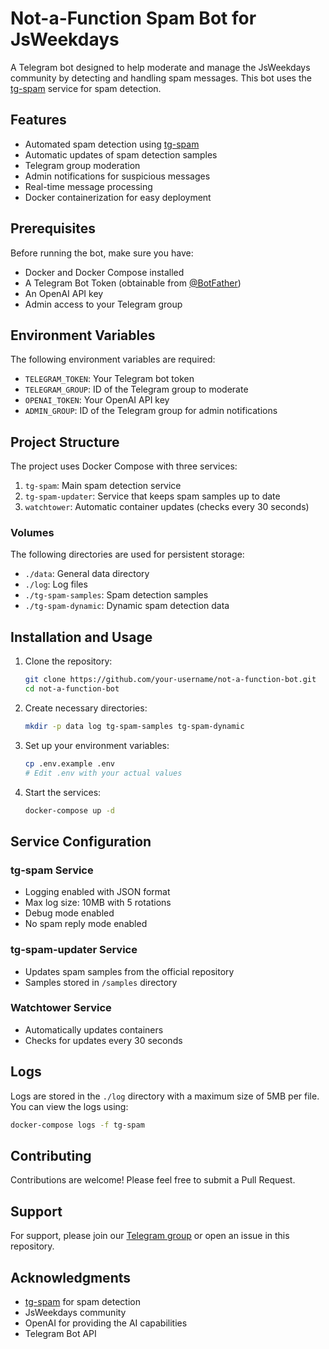 # Not-a-Function Spam Bot for JsWeekdays

A Telegram bot designed to help moderate and manage the JsWeekdays community by detecting and handling spam messages. This bot uses the [tg-spam](https://github.com/umputun/tg-spam) service for spam detection.

## Features

- Automated spam detection using [tg-spam](https://github.com/umputun/tg-spam)
- Automatic updates of spam detection samples
- Telegram group moderation
- Admin notifications for suspicious messages
- Real-time message processing
- Docker containerization for easy deployment

## Prerequisites

Before running the bot, make sure you have:

- Docker and Docker Compose installed
- A Telegram Bot Token (obtainable from [@BotFather](https://t.me/botfather))
- An OpenAI API key
- Admin access to your Telegram group

## Environment Variables

The following environment variables are required:

- `TELEGRAM_TOKEN`: Your Telegram bot token
- `TELEGRAM_GROUP`: ID of the Telegram group to moderate
- `OPENAI_TOKEN`: Your OpenAI API key
- `ADMIN_GROUP`: ID of the Telegram group for admin notifications

## Project Structure

The project uses Docker Compose with three services:

1. `tg-spam`: Main spam detection service
2. `tg-spam-updater`: Service that keeps spam samples up to date
3. `watchtower`: Automatic container updates (checks every 30 seconds)

### Volumes

The following directories are used for persistent storage:

- `./data`: General data directory
- `./log`: Log files
- `./tg-spam-samples`: Spam detection samples
- `./tg-spam-dynamic`: Dynamic spam detection data

## Installation and Usage

1. Clone the repository:
   ```bash
   git clone https://github.com/your-username/not-a-function-bot.git
   cd not-a-function-bot
   ```

2. Create necessary directories:
   ```bash
   mkdir -p data log tg-spam-samples tg-spam-dynamic
   ```

3. Set up your environment variables:
   ```bash
   cp .env.example .env
   # Edit .env with your actual values
   ```

4. Start the services:
   ```bash
   docker-compose up -d
   ```

## Service Configuration

### tg-spam Service

- Logging enabled with JSON format
- Max log size: 10MB with 5 rotations
- Debug mode enabled
- No spam reply mode enabled

### tg-spam-updater Service

- Updates spam samples from the official repository
- Samples stored in `/samples` directory

### Watchtower Service
- Automatically updates containers
- Checks for updates every 30 seconds

## Logs

Logs are stored in the `./log` directory with a maximum size of 5MB per file. You can view the logs using:

```bash
docker-compose logs -f tg-spam
```

## Contributing

Contributions are welcome! Please feel free to submit a Pull Request.

## Support

For support, please join our [Telegram group](https://t.me/jsweekdays) or open an issue in this repository.

## Acknowledgments

- [tg-spam](https://github.com/umputun/tg-spam) for spam detection
- JsWeekdays community
- OpenAI for providing the AI capabilities
- Telegram Bot API
